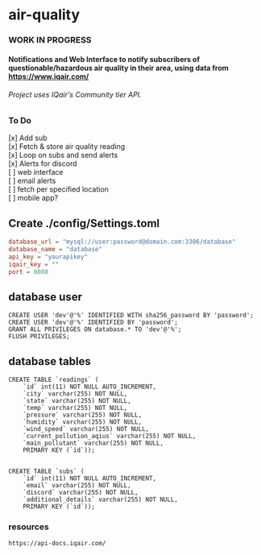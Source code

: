 # air-quality
### WORK IN PROGRESS
#### Notifications and Web Interface to notify subscribers of questionable/hazardous air quality in their area, using data from https://www.iqair.com/
###### Project uses IQair's Community tier API.

### To Do
[x] Add sub \
[x] Fetch & store air quality reading \
[x] Loop on subs and send alerts \
[x] Alerts for discord \
[ ] web interface \
[ ] email alerts \
[ ] fetch per specified location \
[ ] mobile app?

## Create ./config/Settings.toml
```toml
database_url = "mysql://user:password@domain.com:3306/database"
database_name = "database"
api_key = "yourapikey"
iqair_key = ""
port = 8080
```


## database user
    CREATE USER 'dev'@'%' IDENTIFIED WITH sha256_password BY 'password';
    CREATE USER 'dev'@'%' IDENTIFIED BY 'password';
    GRANT ALL PRIVILEGES ON database.* TO 'dev'@'%';
    FLUSH PRIVILEGES;




## database tables
```mysql
CREATE TABLE `readings` (
    `id` int(11) NOT NULL AUTO_INCREMENT,
    `city` varchar(255) NOT NULL,
    `state` varchar(255) NOT NULL,
    `temp` varchar(255) NOT NULL,
    `pressure` varchar(255) NOT NULL,
    `humidity` varchar(255) NOT NULL,
    `wind_speed` varchar(255) NOT NULL,
    `current_pollution_aqius` varchar(255) NOT NULL,
    `main_pollutant` varchar(255) NOT NULL,
    PRIMARY KEY (`id`));


CREATE TABLE `subs` (
    `id` int(11) NOT NULL AUTO_INCREMENT,
    `email` varchar(255) NOT NULL,
    `discord` varchar(255) NOT NULL,
    `additional_details` varchar(255) NOT NULL,
    PRIMARY KEY (`id`));
```

### resources
    https://api-docs.iqair.com/
